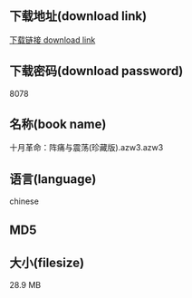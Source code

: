 ## 下载地址(download link)
[下载链接 download link](https://tutu365.netlify.app/?s=%E5%8D%81%E6%9C%88%E9%9D%A9%E5%91%BD%EF%BC%9A%E9%98%B5%E7%97%9B%E4%B8%8E%E9%9C%87%E8%8D%A1%28%E7%8F%8D%E8%97%8F%E7%89%88%29.azw3)

## 下载密码(download password)
8078

## 名称(book name)
十月革命：阵痛与震荡(珍藏版).azw3.azw3

## 语言(language)
chinese

## MD5


## 大小(filesize)
28.9 MB
